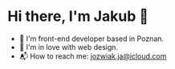 # Hi there, I'm Jakub 👋

- 🌱 I'm front-end developer based in Poznan.
- 💞 I'm in love with web design.
- 📬 How to reach me: <jozwiak.ja@icloud.com>
